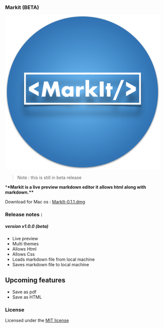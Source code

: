 ### Markit (BETA)

![Logo](logo.png)

> Note : this is still in beta release

\***\*Markit is a live preview markdown editor it allows html along with markdown.\*\***

Download for Mac os : [MarkIt-0.1.1.dmg](https://drive.google.com/file/d/1JfuTMxbGyEskhBg_QRoMBCSWgMrp3HRS/view?usp=sharing)

### Release notes :

##### version v1.0.0 (beta)

- Live preview
- Multi themes
- Allows Html
- Allows Css
- Loads markdown file from local machine
- Saves markdown file to local machine

## Upcoming features

- Save as pdf
- Save as HTML

### License

Licensed under the [MIT license](LICENSE)
